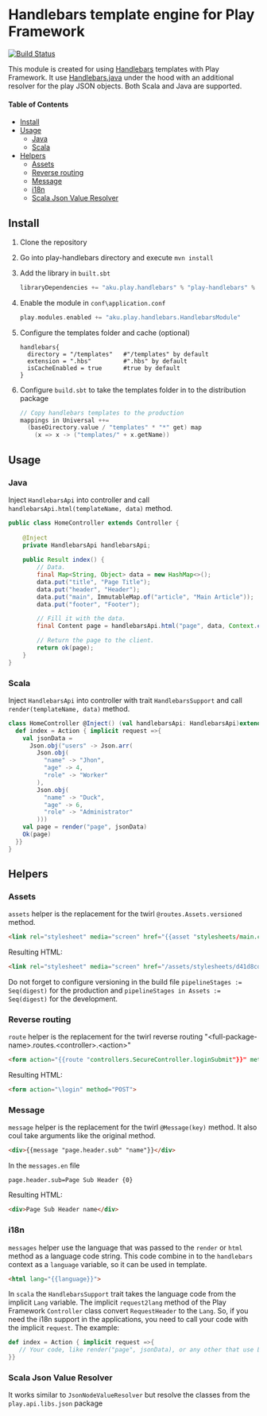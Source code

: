# Handlebars template engine for Play Framework 

[![Build Status](https://travis-ci.org/andriykuba/play-handlebars.svg?branch=master)](https://travis-ci.org/andriykuba/play-handlebars)

This module is created for using [Handlebars](http://handlebarsjs.com/) templates with Play Framework. It use [Handlebars.java](https://github.com/jknack/handlebars.java) under the hood with an additional resolver for the play JSON objects. Both Scala and Java are supported. 

#### Table of Contents
- [Install](#install)
- [Usage](#usage)
  - [Java](#java)
  - [Scala](#scala)
- [Helpers](#helpers)
  - [Assets](#assets)
  - [Reverse routing](#reverse-routing)
  - [Message](#message)
  - [i18n](#i18n)
  - [Scala Json Value Resolver](#scala-json-value-resolver) 

## Install
1. Clone the repository

2. Go into play-handlebars directory and execute `mvn install`

3. Add the library in `built.sbt`
    ```scala
    libraryDependencies += "aku.play.handlebars" % "play-handlebars" % "2.5.9" 
    ```
    
4. Enable the module in `conf\application.conf`
    ```scala
    play.modules.enabled += "aku.play.handlebars.HandlebarsModule"
    ```
    
5. Configure the templates folder and cache (optional)
    ```
    handlebars{
      directory = "/templates"   #"/templates" by default
      extension = ".hbs"         #".hbs" by default
      isCacheEnabled = true      #true by default 
    }
    ```
    
6. Configure `build.sbt` to take the templates folder in to the distribution package
    ```scala
    // Copy handlebars templates to the production
    mappings in Universal ++=
      (baseDirectory.value / "templates" * "*" get) map
        (x => x -> ("templates/" + x.getName))
    ```

## Usage 
### Java
Inject `HandlebarsApi` into controller and call `handlebarsApi.html(templateName, data)` method. 
 
```java
public class HomeController extends Controller { 
 
    @Inject
    private HandlebarsApi handlebarsApi;
 
    public Result index() {
        // Data. 
        final Map<String, Object> data = new HashMap<>();
        data.put("title", "Page Title");
        data.put("header", "Header");
        data.put("main", ImmutableMap.of("article", "Main Article"));
        data.put("footer", "Footer");

        // Fill it with the data.
        final Content page = handlebarsApi.html("page", data, Context.current().lang().code());

        // Return the page to the client. 
        return ok(page);
    }
}
```

### Scala
Inject `HandlebarsApi` into controller with trait `HandlebarsSupport` and call `render(templateName, data)` method.
    
```scala
class HomeController @Inject() (val handlebarsApi: HandlebarsApi)extends Controller with HandlebarsSupport{
  def index = Action { implicit request =>{
    val jsonData = 
      Json.obj("users" -> Json.arr(
        Json.obj(
          "name" -> "Jhon",
          "age" -> 4,
          "role" -> "Worker"
        ),
        Json.obj(
          "name" -> "Duck",
          "age" -> 6,
          "role" -> "Administrator"
        )))
    val page = render("page", jsonData)
    Ok(page)
  }}
}
```

 
## Helpers
### Assets
`assets` helper is the replacement for the twirl `@routes.Assets.versioned` method.

```html
<link rel="stylesheet" media="screen" href="{{asset "stylesheets/main.css"}}">
```

Resulting HTML:
```html
<link rel="stylesheet" media="screen" href="/assets/stylesheets/d41d8cd98f00b204e9800998ecf8427e-main.css">
```

Do not forget to configure versioning in the build file
`pipelineStages := Seq(digest)` for the production and `pipelineStages in Assets := Seq(digest)` for the development.


### Reverse routing
`route` helper is the replacement for the twirl reverse routing "&lt;full-package-name&gt;.routes.&lt;controller&gt;.&lt;action&gt;" 

```html
<form action="{{route "controllers.SecureController.loginSubmit"}}" method="POST">
```

Resulting HTML:
```html
<form action="\login" method="POST">
```

### Message
`message` helper is the replacement for the twirl `@Message(key)` method. It also coul take arguments like the original method.

```html
<div>{{message "page.header.sub" "name"}}</div>
```

In the `messages.en` file
 
```
page.header.sub=Page Sub Header {0}
```

Resulting HTML:
```html
<div>Page Sub Header name</div>
```
### i18n
`messages` helper use the language that was passed to the `render` or `html` method as a language code string. This code combine in to the `handlebars` context as a `language` variable, so it can be used in template.

```html
<html lang="{{language}}">
``` 

In `scala` the `HandlebarsSupport` trait takes the language code from the implicit `Lang` variable. The implicit `request2lang` method of the Play Framework `Controller` class convert `RequestHeader` to the `Lang`. So, if you need the i18n support in the applications, you need to call your code with the implicit `request`. The example:

```scala
def index = Action { implicit request =>{
   // Your code, like render("page", jsonData), or any other that use Lang object
}}
```

### Scala Json Value Resolver
It works similar to `JsonNodeValueResolver` but resolve the classes from the `play.api.libs.json` package 
